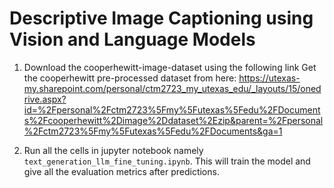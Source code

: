 # Descriptive Image Captioning using Vision and Language Models

1. Download the cooperhewitt-image-dataset using the following link
    Get the cooperhewitt pre-processed dataset from here:
https://utexas-my.sharepoint.com/personal/ctm2723_my_utexas_edu/_layouts/15/onedrive.aspx?id=%2Fpersonal%2Fctm2723%5Fmy%5Futexas%5Fedu%2FDocuments%2Fcooperhewitt%2Dimage%2Ddataset%2Ezip&parent=%2Fpersonal%2Fctm2723%5Fmy%5Futexas%5Fedu%2FDocuments&ga=1

2. Run all the cells in jupyter notebook namely `text_generation_llm_fine_tuning.ipynb`. This will train the model and give all the evaluation metrics after predictions.